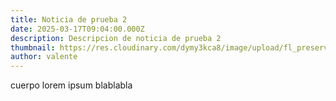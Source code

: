 ```yaml
---
title: Noticia de prueba 2
date: 2025-03-17T09:04:00.000Z
description: Descripcion de noticia de prueba 2
thumbnail: https://res.cloudinary.com/dymy3kca8/image/upload/fl_preserve_transparency/v1728669182/Resistencias_20240831_092846_0000_y1na42.jpg?_s=public-apps
author: valente
---
```

cuerpo lorem ipsum blablabla

